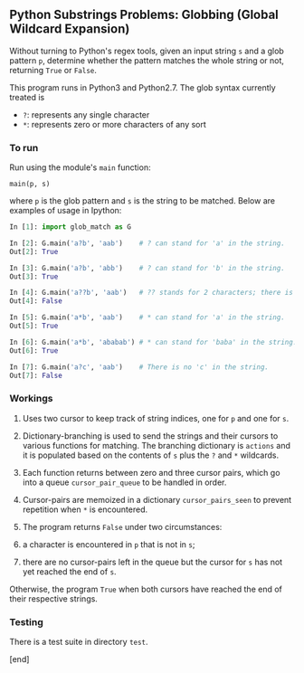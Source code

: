 ## Python Substrings Problems: Globbing (Global Wildcard Expansion)

Without turning to Python's regex tools, given an input string `s` and a glob pattern `p`, determine whether the pattern matches the whole string or not, returning `True` or `False`.

This program runs in Python3 and Python2.7. The glob syntax currently treated is

 * `?`: represents any single character
 * `*`: represents zero or more characters of any sort

### To run

Run using the module's `main` function:

    main(p, s)

where `p` is the glob pattern and `s` is the string to be matched. Below are examples of usage in Ipython:

```python
In [1]: import glob_match as G

In [2]: G.main('a?b', 'aab')    # ? can stand for 'a' in the string.
Out[2]: True

In [3]: G.main('a?b', 'abb')    # ? can stand for 'b' in the string.
Out[3]: True

In [4]: G.main('a??b', 'aab')   # ?? stands for 2 characters; there is only one.
Out[4]: False

In [5]: G.main('a*b', 'aab')    # * can stand for 'a' in the string.
Out[5]: True

In [6]: G.main('a*b', 'ababab') # * can stand for 'baba' in the string.
Out[6]: True

In [7]: G.main('a?c', 'aab')    # There is no 'c' in the string.
Out[7]: False
```

### Workings

 1. Uses two cursor to keep track of string indices, one for `p` and one for `s`.

 1. Dictionary-branching is used to send the strings and their cursors to various functions for matching. The branching dictionary is `actions` and it is populated based on the contents of `s` plus the `?` and `*` wildcards.

 1. Each function returns between zero and three cursor pairs, which go into a queue `cursor_pair_queue` to be handled in order.

 1. Cursor-pairs are memoized in a dictionary `cursor_pairs_seen` to prevent repetition when `*` is encountered.

 1. The program returns `False` under two circumstances:

   2. a character is encountered in `p` that is not in `s`;
   2. there are no cursor-pairs left in the queue but the cursor for `s` has not yet reached the end of `s`.

   Otherwise, the program `True` when both cursors have reached the end of their respective strings.

### Testing

There is a test suite in directory `test`.

[end]
